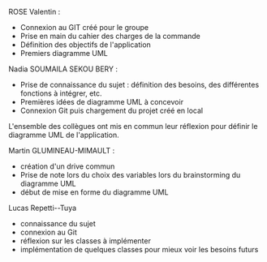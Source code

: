 ROSE Valentin :

  - Connexion au GIT créé pour le groupe
  - Prise en main du cahier des charges de la commande
  - Définition des objectifs de l'application
  - Premiers diagramme UML


Nadia SOUMAILA SEKOU BERY :

- Prise de connaissance du sujet : définition des besoins, des différentes fonctions à intégrer, etc.
- Premières idées de diagramme UML à concevoir
- Connexion Git puis chargement du projet créé en local


L'ensemble des collègues ont mis en commun leur réflexion pour définir le diagramme UML de l'application.

Martin GLUMINEAU-MIMAULT : 
- création d'un drive commun 
- Prise de note lors du choix des variables lors du brainstorming du diagramme UML
- début de mise en forme du diagramme UML

Lucas Repetti--Tuya

- connaissance du sujet
- connexion au Git
- réflexion sur les classes à implémenter
- implémentation de quelques classes pour mieux voir les besoins futurs